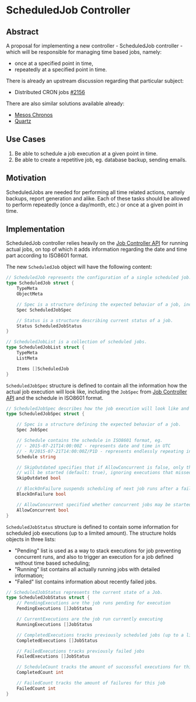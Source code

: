# ScheduledJob Controller

## Abstract
A proposal for implementing a new controller - ScheduledJob controller - which
will be responsible for managing time based jobs, namely:
* once at a specified point in time,
* repeatedly at a specified point in time.

There is already an upstream discussion regarding that particular subject:
* Distributed CRON jobs [#2156](https://github.com/GoogleCloudPlatform/kubernetes/issues/2156)

There are also similar solutions available already:
* [Mesos Chronos](https://github.com/mesos/chronos)
* [Quartz](http://quartz-scheduler.org/)


## Use Cases
1. Be able to schedule a job execution at a given point in time.
1. Be able to create a repetitive job, eg. database backup, sending emails.


## Motivation
ScheduledJobs are needed for performing all time related actions, namely backups,
report generation and alike.  Each of these tasks should be allowed to perform
repeatedly (once a day/month, etc.) or once at a given point in time.


## Implementation
ScheduledJob controller relies heavily on the [Job Controller API](https://github.com/openshift/origin/blob/master/docs/proposals/job.md)
for running actual jobs, on top of which it adds information regarding the date
and time part according to ISO8601 format.

The new `ScheduledJob` object will have the following content:

```go
// ScheduledJob represents the configuration of a single scheduled job.
type ScheduledJob struct {
    TypeMeta
    ObjectMeta

    // Spec is a structure defining the expected behavior of a job, including the schedule.
    Spec ScheduledJobSpec

    // Status is a structure describing current status of a job.
    Status ScheduledJobStatus
}

// ScheduledJobList is a collection of scheduled jobs.
type ScheduledJobList struct {
    TypeMeta
    ListMeta

    Items []ScheduledJob
}
```

`ScheduledJobSpec` structure is defined to contain all the information how the actual
job execution will look like, including the `JobSpec` from [Job Controller API](https://github.com/openshift/origin/blob/master/docs/proposals/job.md)
and the schedule in ISO8601 format.

```go
// ScheduledJobSpec describes how the job execution will look like and when it will actually run.
type ScheduledJobSpec struct {

    // Spec is a structure defining the expected behavior of a job.
    Spec JobSpec

    // Schedule contains the schedule in ISO8601 format, eg.
    // - 2015-07-21T14:00:00Z - represents date and time in UTC
    // - R/2015-07-21T14:00:00Z/P1D - represents endlessly repeating interval (1 day), starting from given date
    Schedule string

    // SkipOutdated specifies that if AllowConcurrent is false, only the newest job
    // will be started (default: true), ignoring executions that missed their schedule.
    SkipOutdated bool

    // BlockOnFailure suspends scheduling of next job runs after a failed one.
    BlockOnFailure bool

    // AllowConcurrent specified whether concurrent jobs may be started.
    AllowConcurrent bool
}
```

`ScheduledJobStatus` structure is defined to contain some information for scheduled
job executions (up to a limited amount).  The structure holds objects in three lists:
* "Pending" list is used as a way to stack executions for job preventing concurrent
runs, and also to trigger an execution for a job defined without time based scheduling;
* "Running" list contains all actually running jobs with detailed information;
* "Failed" list contains information about recently failed jobs.

```go
// ScheduledJobStatus represents the current state of a Job.
type ScheduledJobStatus struct {
    // PendingExecutions are the job runs pending for execution
    PendingExecutions []JobStatus

    // CurrentExecutions are the job run currently executing
    RunningExecutions []JobStatus

    // CompletedExecutions tracks previously scheduled jobs (up to a limited amount)
    CompletedExecutions []JobStatus

    // FailedExecutions tracks previously failed jobs
    FailedExecutions []JobStatus

    // ScheduleCount tracks the amount of successful executions for this job
    CompletedCount int

    // FailedCount tracks the amount of failures for this job
    FailedCount int
}
```
